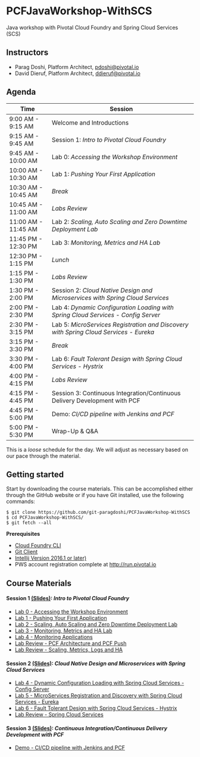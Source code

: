 # PCFJavaWorkshop-WithSCS
Java workshop with Pivotal Cloud Foundry and Spring Cloud Services (SCS)


## Instructors
- Parag Doshi, Platform Architect, pdoshi@pivotal.io
- David Dieruf, Platform Architect, ddieruf@pivotal.io

## Agenda

Time | Session
---- | -------
9:00 AM - 9:15 AM | Welcome and Introductions
9:15 AM - 9:45 AM | Session 1: _Intro to Pivotal Cloud Foundry_
9:45 AM - 10:00 AM | Lab 0: _Accessing the Workshop Environment_
10:00 AM - 10:30 AM | Lab 1: _Pushing Your First Application_
10:30 AM - 10:45 AM | _Break_
10:45 AM - 11:00 AM | _Labs Review_
11:00 AM - 11:45 AM | Lab 2: _Scaling, Auto Scaling and Zero Downtime Deployment Lab_
11:45 PM - 12:30 PM | Lab 3: _Monitoring, Metrics and HA Lab_
12:30 PM - 1:15 PM  | _Lunch_
1:15  PM - 1:30 PM  | _Labs Review_ 
1:30 PM - 2:00 PM | Session 2: _Cloud Native Design and Microservices with Spring Cloud Services_
2:00 PM - 2:30 PM | Lab 4: _Dynamic Configuration Loading with Spring Cloud Services - Config Server_
2:30 PM - 3:15 PM | Lab 5: _MicroServices Registration and Discovery with Spring Cloud Services - Eureka_
3:15 PM - 3:30 PM | _Break_
3:30 PM - 4:00 PM | Lab 6: _Fault Tolerant Design with Spring Cloud Services - Hystrix_
4:00 PM - 4:15 PM | _Labs Review_
4:15 PM - 4:45 PM | Session 3: Continuous Integration/Continuous Delivery Development with PCF
4:45 PM - 5:00 PM | Demo: _CI/CD pipeline with Jenkins and PCF_
5:00 PM - 5:30 PM | Wrap-Up & Q&A

This is a _loose_ schedule for the day. We will adjust as necessary based on our pace through the material.

## Getting started

Start by downloading the course materials.  This can be accomplished either through the GitHub website or if you have Git installed, use the following commands:

```
$ git clone https://github.com/git-paragdoshi/PCFJavaWorkshop-WithSCS
$ cd PCFJavaWorkshop-WithSCS/
$ git fetch --all
```

**Prerequisites**
- [Cloud Foundry CLI](https://github.com/cloudfoundry/cli)
- [Git Client](https://git-scm.com/downloads)
- [Intellij Version 2016.1 or later)](https://https://www.jetbrains.com/idea/download/)
- PWS account registration complete at http://run.pivotal.io

## Course Materials

#### Session 1 [(Slides)](session_01/Session_01.pdf): _Intro to Pivotal Cloud Foundry_
  - [Lab 0 - Accessing the Workshop Environment](session_01/lab_00/lab_00.adoc)
  - [Lab 1 - Pushing Your First Application](session_01/lab_01/lab_01.adoc)
  - [Lab 2 - Scaling, Auto Scaling and Zero Downtime Deployment Lab](session_01/lab_02/lab_02.adoc)
  - [Lab 3 - Monitoring, Metrics and HA Lab](session_01/lab_03/lab_03.adoc)
  - [Lab 4 - Monitoring Applications](session_01/lab_04/lab_04.adoc)
  - [Lab Review - PCF Architecture and PCF Push](session_01/Labs_Review_01.pdf)
  - [Lab Review - Scaling, Metrics, Logs and HA](session_01/Labs_Review_02.pdf)

#### Session 2 [(Slides)](session_02/Session_02.pdf): _Cloud Native Design and Microservices with Spring Cloud Services_
  - [Lab 4 - Dynamic Configuration Loading with Spring Cloud Services - Config Server](session_02/lab_05/lab_05.adoc)
  - [Lab 5 - MicroServices Registration and Discovery with Spring Cloud Services - Eureka](session_02/lab_06/lab_06.adoc)
  - [Lab 6 - Fault Tolerant Design with Spring Cloud Services - Hystrix](session_02/lab_06/lab_06.adoc)
  - [Lab Review - Spring Cloud Services](session_02/Labs_Review_01.pdf)

#### Session 3 [(Slides)](session_03/Session_03.pdf): _Continuous Integration/Continuous Delivery Development with PCF_
  - [Demo - CI/CD pipeline with Jenkins and PCF](session_03/demo/demo.adoc)
